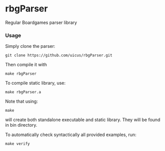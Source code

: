 # rbgParser
Regular Boardgames parser library

### Usage
Simply clone the parser:
```
git clone https://github.com/uicus/rbgParser.git
```

Then compile it with

```
make rbgParser
```

To compile static library, use:

```
make rbgParser.a
```

Note that using:

```
make
```
 will create both standalone executable and static library. They will be found in bin directory.
 
 To automatically check syntactically all provided examples, run:
 
 ```
 make verify
 ```
